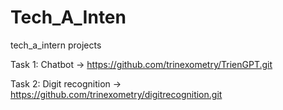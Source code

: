 # Tech_A_Inten
tech_a_intern projects

Task 1: Chatbot -> https://github.com/trinexometry/TrienGPT.git

Task 2: Digit recognition -> https://github.com/trinexometry/digitrecognition.git
